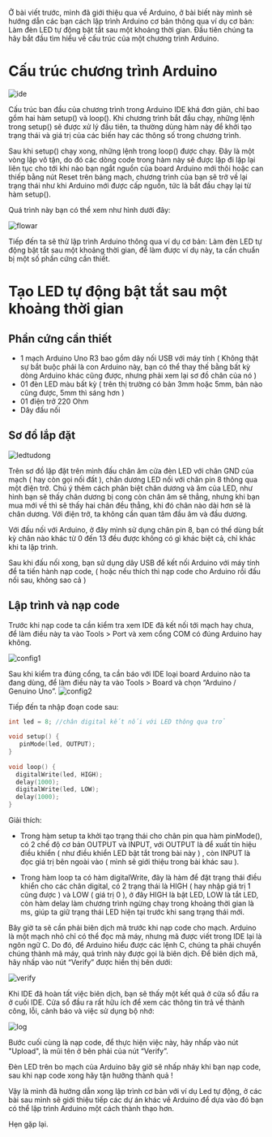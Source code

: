 Ở bài viết trước, mình đã giới thiệu qua về Arduino, ở bài biết này mình sẽ hướng dẫn các bạn cách lập trình Arduino cơ bản thông qua ví dụ cơ bản: Làm đèn LED tự động bật tắt sau một khoảng thời gian. Đầu tiên chúng ta hãy bắt đầu tìm hiểu về cấu trúc của một chương trình Arduino.

# Cấu trúc chương trình Arduino


![ide](https://images.viblo.asia/400x400/c5a3eb43-9995-4a21-823b-0ab91abc4d65.png)

Cấu trúc ban đầu của chương trình trong Arduino IDE khá đơn giản, chỉ bao gồm hai hàm setup() và loop(). Khi chương trình bắt đầu chạy, những lệnh trong setup() sẽ được xử lý đầu tiên, ta thường dùng hàm này để khởi tạo trạng thái và giá trị của các biến hay các thông số trong chương trình.

Sau khi setup() chạy xong, những lệnh trong loop() được chạy. Đây là một vòng lặp vô tận, do đó các dòng code trong hàm này sẽ được lặp đi lặp lại liên tục cho tới khi nào bạn ngắt nguồn của board Arduino mới thôi hoặc can thiếp bằng nút Reset trên bảng mạch, chương trình của bạn sẽ trở về lại trạng thái như khi Arduino mới được cấp nguồn, tức là bắt đầu chạy lại từ hàm setup().

Quá trình này bạn có thể xem như hình dưới đây:


![flowar](https://images.viblo.asia/62659131-3de6-4ffb-8433-205f13ffc17f.png)


Tiếp đến ta sẽ thử lập trình Arduino thông qua ví dụ cơ bản: Làm đèn LED tự động bật tắt sau một khoảng thời gian, để làm được ví dụ này, ta cần chuẩn bị một số phần cứng cần thiết.

# Tạo LED tự động bật tắt sau một khoảng thời gian
## Phần cứng cần thiết

* 1 mạch Arduino Uno R3 bao gồm dây nối USB với máy tính ( Không thật sự bắt buộc phải là con Arduino này, bạn có thể thay thế bằng bất kỳ dòng Arduino khác cũng được, nhưng phải xem lại sơ đồ chân của nó )
* 01 đèn LED màu bất kỳ ( trên thị trường có bản 3mm hoặc 5mm, bản nào cũng được, 5mm thì sáng hơn )
* 01 điện trở 220 Ohm 
* Dây đấu nối


## Sơ đồ lắp đặt

![ledtudong](https://images.viblo.asia/600x300/5236e469-928a-467e-bb91-8b94d6cebb59.png)

Trên sơ đồ lặp đặt trên mình đấu chân âm cửa đèn LED với chân GND của mạch ( hay còn gọi nối đất ), chân dương LED nối với chân pin 8 thông qua một điện trở. Chú ý thêm cách phân biệt chân dương và âm của LED, như hình bạn sẽ thấy chân dương bị cong còn chân âm sẽ thẳng, nhưng khi bạn mua mới về thì sẽ thấy hai chân đều thẳng, khi đó chân nào dài hơn sẽ là chân dương. Với điện trở, ta không cần quan tâm đầu âm và đầu dương.

Với đấu nối với Arduino, ở đây mình sử dụng chân pin 8, bạn có thể dùng bất kỳ chân nào khác từ 0 đến 13 đều được không có gì khác biệt cả, chỉ khác khi ta lập trình.

Sau khi đấu nối xong, bạn sử dụng dây USB để kết nối Arduino với máy tính để ta tiến hành nạp code, ( hoặc nếu thích thì nạp code cho Arduino rồi đấu nối sau, không sao cả )

## Lập trình và nạp code

Trước khi nạp code ta cần kiểm tra xem IDE đã kết nối tới mạch hay chưa, để làm điều này ta vào Tools > Port và xem cổng COM có đúng Arduino hay không.

![config1](https://images.viblo.asia/8d2c74a2-c4e7-43ae-860f-4d0b71fbd11e.png)


Sau khi kiểm tra đúng cổng, ta cần báo với IDE loại board Arduino nào ta đang dùng, để làm điều này ta vào Tools > Board và chọn “Arduino / Genuino Uno”.
![config2](https://images.viblo.asia/6dc930fb-0f36-4a4c-ab83-ff07f3baaec2.png)


Tiếp đến ta nhập đoạn code sau:

```c
int led = 8; //chân digital kết nối với LED thông qua trở
 
void setup() {                
   pinMode(led, OUTPUT);   
}
 
void loop() {
  ​digitalWrite(led, HIGH);   
  ​delay(1000); 
  ​digitalWrite(led, LOW); 
  ​delay(1000);
}
```

Giải thích:

* Trong hàm setup ta khởi tạo trạng thái cho chân pin qua hàm pinMode(), có 2 chế độ cơ bản OUTPUT và INPUT, với OUTPUT là để xuất tín hiệu điều khiển ( như điều khiển LED bật tắt trong bài này ) , còn INPUT là đọc giá trị bên ngoài vào ( mình sẽ giới thiệu trong bài khác sau ).

* Trong hàm loop ta có hàm digitalWrite, đây là hàm để đặt trạng thái điều khiển cho các chân digital, có 2 trạng thái là HIGH ( hay nhập giá trị 1 cũng được ) và LOW ( giá trị 0 ), ở đây HIGH là bật LED, LOW là tắt LED, còn hàm delay làm chương trình ngừng chạy trong khoảng thời gian là ms, giúp ta giữ trạng thái LED hiện tại trước khi sang trạng thái mới.


Bây giờ ta sẽ cần phải biên dịch mã trước khi nạp code cho mạch. Arduino là một mạch nhỏ chỉ có thể đọc mã máy, nhưng mã được viết trong IDE lại là ngôn ngữ C. Do đó, để Arduino hiểu được các lệnh C, chúng ta phải chuyển chúng thành mã máy, quá trình này được gọi là biên dịch. Để biên dịch mã, hãy nhấp vào nút “Verify” được hiển thị bên dưới:

![verify](https://images.viblo.asia/6121d295-5e8a-4428-99f3-42d22c59186b.png)




Khi IDE đã hoàn tất việc biên dịch, bạn sẽ thấy một kết quả ở cửa sổ đầu ra ở cuối IDE. Cửa sổ đầu ra rất hữu ích để xem các thông tin trả về thành công, lỗi, cảnh báo và việc sử dụng bộ nhớ:

![log](https://images.viblo.asia/767a82ab-219b-424b-bce1-9258b4f305cc.png)


Bước cuối cùng là nạp code, để thực hiện việc này, hãy nhấp vào nút "Upload", là mũi tên ở bên phải của nút “Verify”.

Đèn LED trên bo mạch của Arduino bây giờ sẽ nhấp nháy khi bạn nạp code, sau khi nạp code xong hãy tận hưởng thành quả !

Vậy là mình  đã hướng dẫn xong lập trình cơ bản với ví dụ Led tự động, ở các bài sau mình sẽ giới thiệu tiếp các dự án khác về Arduino để dựa vào đó bạn có thể lập trình Arduino một cách thành thạo hơn.

Hẹn gặp lại.